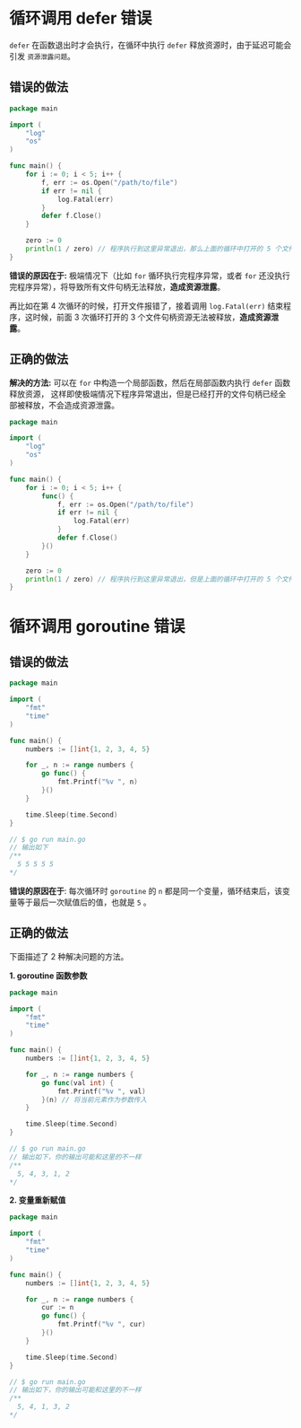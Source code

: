 # 循环调用 defer 错误

`defer` 在函数退出时才会执行，在循环中执行 `defer` 释放资源时，由于延迟可能会引发 `资源泄露问题`。

## 错误的做法

```go
package main

import (
	"log"
	"os"
)

func main() {
	for i := 0; i < 5; i++ {
		f, err := os.Open("/path/to/file")
		if err != nil {
			log.Fatal(err)
		}
		defer f.Close()
	}

	zero := 0
	println(1 / zero) // 程序执行到这里异常退出，那么上面的循环中打开的 5 个文件句柄全部无法泄露
}
```

**错误的原因在于:** 极端情况下（比如 `for` 循环执行完程序异常，或者 `for` 还没执行完程序异常），将导致所有文件句柄无法释放，**造成资源泄露**。

再比如在第 4 次循环的时候，打开文件报错了，接着调用 `log.Fatal(err)` 结束程序，这时候，前面 3 次循环打开的 3 个文件句柄资源无法被释放，**造成资源泄露**。

## 正确的做法

**解决的方法:** 可以在 `for` 中构造一个局部函数，然后在局部函数内执行 `defer` 函数释放资源，
这样即使极端情况下程序异常退出，但是已经打开的文件句柄已经全部被释放，不会造成资源泄露。

```go
package main

import (
	"log"
	"os"
)

func main() {
	for i := 0; i < 5; i++ {
		func() {
			f, err := os.Open("/path/to/file")
			if err != nil {
				log.Fatal(err)
			}
			defer f.Close()
		}()
	}

	zero := 0
	println(1 / zero) // 程序执行到这里异常退出，但是上面的循环中打开的 5 个文件句柄资源已经全部释放，不会造成任何影响
}
```

# 循环调用 goroutine 错误

## 错误的做法

```go
package main

import (
	"fmt"
	"time"
)

func main() {
	numbers := []int{1, 2, 3, 4, 5}

	for _, n := range numbers {
		go func() {
			fmt.Printf("%v ", n)
		}()
	}

	time.Sleep(time.Second)
}

// $ go run main.go
// 输出如下
/**
  5 5 5 5 5
*/
```

**错误的原因在于**: 每次循环时 `goroutine` 的 `n` 都是同一个变量，循环结束后，该变量等于最后一次赋值后的值，也就是 `5` 。

## 正确的做法

下面描述了 2 种解决问题的方法。

**1. goroutine 函数参数**

```go
package main

import (
	"fmt"
	"time"
)

func main() {
	numbers := []int{1, 2, 3, 4, 5}

	for _, n := range numbers {
		go func(val int) {
			fmt.Printf("%v ", val)
		}(n) // 将当前元素作为参数传入
	}

	time.Sleep(time.Second)
}

// $ go run main.go
// 输出如下，你的输出可能和这里的不一样 
/**
  5, 4, 3, 1, 2
*/
```

**2. 变量重新赋值**

```go
package main

import (
	"fmt"
	"time"
)

func main() {
	numbers := []int{1, 2, 3, 4, 5}

	for _, n := range numbers {
		cur := n
		go func() {
			fmt.Printf("%v ", cur)
		}()
	}

	time.Sleep(time.Second)
}

// $ go run main.go
// 输出如下，你的输出可能和这里的不一样 
/**
  5, 4, 1, 3, 2
*/
```